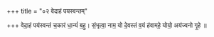 +++
title = "०२ वेदाहं पयस्वन्तम्"

+++
वेदा॒हं पय॑स्वन्तं च॒कार॑ धा॒न्यं॑ ब॒हु। सं॒भृत्वा॒ नाम॒ यो दे॒वस्तं व॒यं ह॑वामहे॒ योयो॒ अय॑ज्वनो गृ॒हे ॥